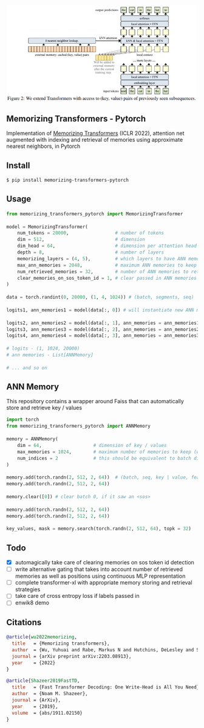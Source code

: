 <img src="./diagram.png" width="500px"></img>

## Memorizing Transformers - Pytorch

Implementation of <a href="https://arxiv.org/abs/2203.08913">Memorizing Transformers</a> (ICLR 2022), attention net augmented with indexing and retrieval of memories using approximate nearest neighbors, in Pytorch

## Install

```bash
$ pip install memorizing-transformers-pytorch
```

## Usage

```python
from memorizing_transformers_pytorch import MemorizingTransformer

model = MemorizingTransformer(
    num_tokens = 20000,                 # number of tokens
    dim = 512,                          # dimension
    dim_head = 64,                      # dimension per attention head
    depth = 8,                          # number of layers
    memorizing_layers = (4, 5),         # which layers to have ANN memories
    max_ann_memories = 2048,            # maximum ANN memories to keep (oldest ones will be discarded)
    num_retrieved_memories = 32,        # number of ANN memories to retrieve
    clear_memories_on_sos_token_id = 1, # clear passed in ANN memories automatically for batch indices which contain this specified SOS token id - otherwise, you can also manually iterate through the ANN memories and clear the indices before the next iteration
)

data = torch.randint(0, 20000, (1, 4, 1024)) # (batch, segments, seq)

logits1, ann_memories1 = model(data[:, 0]) # will instantiate new ANN memories if not given

logits2, ann_memories2 = model(data[:, 1], ann_memories = ann_memories1)
logits3, ann_memories3 = model(data[:, 2], ann_memories = ann_memories2)
logits4, ann_memories4 = model(data[:, 3], ann_memories = ann_memories3)

# logits - (1, 1024, 20000)
# ann memories - List[ANNMemory]

# ... and so on
```

## ANN Memory

This repository contains a wrapper around Faiss that can automatically store and retrieve key / values

```python
import torch
from memorizing_transformers_pytorch import ANNMemory

memory = ANNMemory(
    dim = 64,                   # dimension of key / values
    max_memories = 1024,        # maximum number of memories to keep (will throw out the oldest memories for now if it overfills)
    num_indices = 2             # this should be equivalent to batch dimension, as each batch keeps track of its own memories, expiring when it sees a new document
)

memory.add(torch.randn(2, 512, 2, 64))  # (batch, seq, key | value, feature dim)
memory.add(torch.randn(2, 512, 2, 64))

memory.clear([0]) # clear batch 0, if it saw an <sos>

memory.add(torch.randn(2, 512, 2, 64))
memory.add(torch.randn(2, 512, 2, 64))

key_values, mask = memory.search(torch.randn(2, 512, 64), topk = 32)
```

## Todo

- [x] automagically take care of clearing memories on sos token id detection
- [ ] write alternative gating that takes into account number of retrieved memories as well as positions using continuous MLP representation
- [ ] complete transformer-xl with appropriate memory storing and retrieval strategies
- [ ] take care of cross entropy loss if labels passed in
- [ ] enwik8 demo

## Citations

```bibtex
@article{wu2022memorizing,
  title   = {Memorizing transformers},
  author  = {Wu, Yuhuai and Rabe, Markus N and Hutchins, DeLesley and Szegedy, Christian},
  journal = {arXiv preprint arXiv:2203.08913},
  year    = {2022}
}
```

```bibtex
@article{Shazeer2019FastTD,
  title   = {Fast Transformer Decoding: One Write-Head is All You Need},
  author  = {Noam M. Shazeer},
  journal = {ArXiv},
  year    = {2019},
  volume  = {abs/1911.02150}
}
```
